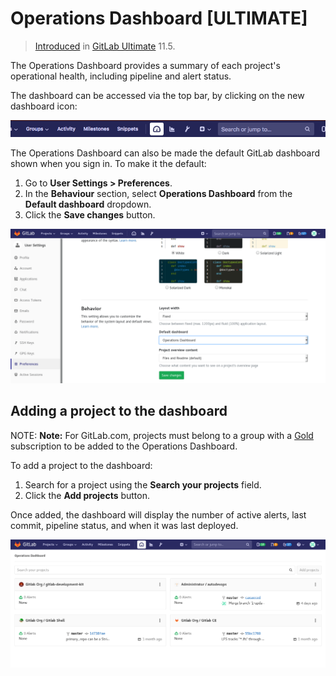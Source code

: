# Operations Dashboard **[ULTIMATE]**

> [Introduced](https://gitlab.com/gitlab-org/gitlab-ee/issues/5781)
in [GitLab Ultimate](https://about.gitlab.com/pricing/) 11.5.

The Operations Dashboard provides a summary of each project's operational health,
including pipeline and alert status.

The dashboard can be accessed via the top bar, by clicking on the new
dashboard icon:

![Operations Dashboard icon in top bar](img/index_operations_dashboard_top_bar_icon.png)

The Operations Dashboard can also be made the default GitLab dashboard shown when
you sign in. To make it the default:

1. Go to **User Settings > Preferences**.
1. In the **Behaviour** section, select **Operations Dashboard** from the **Default dashboard** dropdown.
1. Click the **Save changes** button.

![Change default dashboard setting](img/index_change_default_dashboard.png)

## Adding a project to the dashboard

NOTE: **Note:**
For GitLab.com, projects must belong to a group with a [Gold](https://about.gitlab.com/pricing/)
subscription to be added to the Operations Dashboard.

To add a project to the dashboard:

1. Search for a project using the **Search your projects** field.
1. Click the **Add projects** button.

Once added, the dashboard will display the number of active alerts,
last commit, pipeline status, and when it was last deployed.

![Operations Dashboard with projects](img/index_operations_dashboard_with_projects.png)
